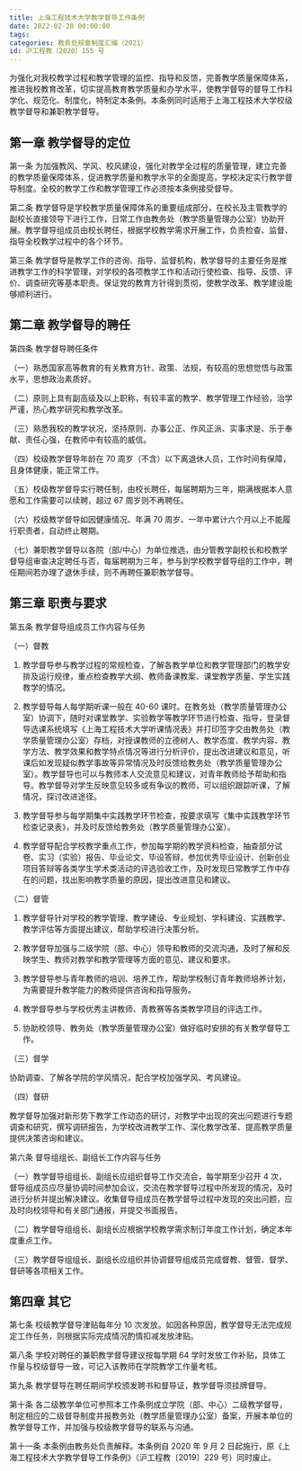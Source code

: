 ```yaml
---
title: 上海工程技术大学教学督导工作条例
date: 2022-02-28 00:00:00
tags: 
categories: 教务处规章制度汇编（2021）
id: 沪工程教〔2020〕155 号
---
```


为强化对我校教学过程和教学管理的监控、指导和反馈，完善教学质量保障体系，推进我校教育改革，切实提高教育教学质量和办学水平，使教学督导的督导工作科学化、规范化、制度化，特制定本条例。本条例同时适用于上海工程技术大学校级教学督导和兼职教学督导。

## 第一章 教学督导的定位

第一条 为加强教风、学风、校风建设，强化对教学全过程的质量管理，建立完善的教学质量保障体系，促进教学质量和教学水平的全面提高，学校决定实行教学督导制度。全校的教学工作和教学管理工作必须按本条例接受督导。

第二条 教学督导是学校教学质量保障体系的重要组成部分，在校长及主管教学的副校长直接领导下进行工作，日常工作由教务处（教学质量管理办公室）协助开展。教学督导组成员由校长聘任，根据学校教学需求开展工作，负责检查、监督、指导全校教学过程中的各个环节。

第三条 教学督导是教学工作的咨询、指导、监督机构，教学督导的主要任务是推进教学工作的科学管理，对学校的各项教学工作和活动行使检查、指导、反馈、评价、调查研究等基本职责。保证党的教育方针得到贯彻，使教学改革、教学建设能够顺利进行。

## 第二章 教学督导的聘任

第四条 教学督导聘任条件

（一）熟悉国家高等教育的有关教育方针、政策、法规，有较高的思想觉悟与政策水平，思想政治素质好。

（二）原则上具有副高级及以上职称，有较丰富的教学、教学管理工作经验，治学严谨，热心教学研究和教学改革。

（三）熟悉我校的教学状况，坚持原则、办事公正、作风正派、实事求是、乐于奉献、责任心强，在教师中有较高的威信。

（四）校级教学督导年龄在 70 周岁（不含）以下离退休人员，工作时间有保障，且身体健康，能正常工作。

（五）校级教学督导实行聘任制，由校长聘任，每届聘期为三年，期满根据本人意愿和工作需要可以续聘，超过 67 周岁则不再聘任。

（六）校级教学督导如因健康情况、年满 70 周岁、一年中累计六个月以上不能履行职责者，自动终止聘期。

（七）兼职教学督导以各院（部/中心）为单位推选，由分管教学副校长和校教学督导组审查决定聘任与否，每届聘期为三年，参与到学校教学督导组的工作中，聘任期间若办理了退休手续，则不再聘任兼职教学督导。

## 第三章 职责与要求

第五条 教学督导组成员工作内容与任务

（一）督教

1. 教学督导参与教学过程的常规检查，了解各教学单位和教学管理部门的教学安排及运行规律，重点检查教学大纲、教师备课教案、课堂教学质量、学生实践教学的情况。

2. 教学督导每人每学期听课一般在 40-60 课时。在教务处（教学质量管理办公室）协调下，随时对课堂教学、实验教学等教学环节进行检查、指导，登录督导选课系统填写《上海工程技术大学听课情况表》并打印签字交由教务处（教学质量管理办公室）存档，对授课教师的立德树人、教学态度、教学内容、教学方法、教学效果和教学特点情况等进行分析评价，提出改进建议和意见，听课后如发现疑似教学事故等异常情况及时反馈给教务处（教学质量管理办公室）。教学督导也可以与教师本人交流意见和建议，对青年教师给予帮助和指导。教学督导对学生反映意见较多或有争议的教师，可以组织跟踪听课，了解情况，探讨改进途径。

3. 教学督导参与每学期集中实践教学环节检查，按要求填写《集中实践教学环节检查记录表》，并及时反馈给教务处（教学质量管理办公室）。

4. 教学督导配合学校教学重点工作，参加每学期的教学资料检查，抽查部分试卷、实习（实验）报告、毕业论文、毕设答辩，参加优秀毕业设计、创新创业项目答辩等各类学生学术类活动的评选验收工作，及时发现日常教学工作中存在的问题，找出影响教学质量的原因，提出改进意见和建议。

（二）督管
1. 教学督导针对学校的教学管理、教学建设、专业规划、学科建设、实践教学、教学评估等方面提出建议，帮助学校进行决策分析。

2. 教学督导加强与二级学院（部、中心）领导和教师的交流沟通，及时了解和反映学生、教师对教学和教学管理等方面的意见、建议和要求。

3. 教学督导参与青年教师的培训、培养工作，帮助学校制订青年教师培养计划，为需要提升教学能力的教师提供咨询和指导服务。

4. 教学督导参与学校优秀主讲教师、青教赛等各类教学项目的评选工作。

5. 协助校领导、教务处（教学质量管理办公室）做好临时安排的有关教学督导工作。

（三）督学

协助调查、了解各学院的学风情况，配合学校加强学风、考风建设。

（四）督研

教学督导加强对新形势下教学工作动态的研讨，对教学中出现的突出问题进行专题调查和研究，撰写调研报告，为学校改进教学工作、深化教学改革、提高教学质量提供决策咨询和建议。

第六条 督导组组长、副组长工作内容与任务

（一）教学督导组组长、副组长应组织督导工作交流会，每学期至少召开 4 次，督导组成员应尽量协调时间参加会议，交流在教学督导过程中所发现的情况，及时进行分析并提出解决建议。收集督导组成员在教学督导过程中发现的突出问题，应及时向校领导和有关部门通报，并提交书面报告。

（二）教学督导组组长、副组长应根据学校教学需求制订年度工作计划，确定本年度重点工作。

（三）教学督导组组长、副组长应组织并协调督导组成员完成督教、督管、督学、督研等各项相关工作。

## 第四章 其它

第七条 校级教学督导津贴每年分 10 次发放。如因各种原因，教学督导无法完成规定工作任务，则根据实际完成情况酌情扣减发放津贴。

第八条 学校对聘任的兼职教学督导建议按每学期 64 学时发放工作补贴，具体工作量与校级督导一致，可记入该教师在学院教学工作量考核。

第九条 教学督导在聘任期间学校颁发聘书和督导证，教学督导须挂牌督导。

第十条 各二级教学单位可参照本工作条例成立学院（部、中心）二级教学督导，制定相应的二级督导制度并报教务处（教学质量管理办公室）备案，开展本单位的教学督导工作，并加强与校级教学督导的联系与沟通。

第十一条 本条例由教务处负责解释。本条例自 2020 年 9 月 2 日起施行，原《上海工程技术大学教学督导工作条例》（沪工程教〔2019〕229 号）同时废止。
